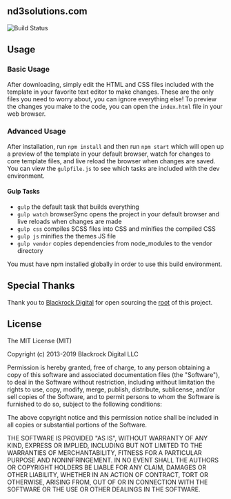 nd3solutions.com
---

![Build Status](https://codebuild.us-east-2.amazonaws.com/badges?uuid=eyJlbmNyeXB0ZWREYXRhIjoib1BONTB4MUVnYXZzd00vNVBMNmdHTmlJWFp5V1JjY1crM1c4UEI1VzVPY0JHYW9SOUY4SmVkY2dIWTc5bWEvLzQ3YlZLNGVyK3h2T2g3Q0NvQXloNjlZPSIsIml2UGFyYW1ldGVyU3BlYyI6Iks4a2xwZm1XTHhxL1hENnoiLCJtYXRlcmlhbFNldFNlcmlhbCI6MX0%3D&branch=master)

## Usage

### Basic Usage

After downloading, simply edit the HTML and CSS files included with the template in your favorite text editor to make changes. These are the only files you need to worry about, you can ignore everything else! To preview the changes you make to the code, you can open the `index.html` file in your web browser.

### Advanced Usage

After installation, run `npm install` and then run `npm start` which will open up a preview of the template in your default browser, watch for changes to core template files, and live reload the browser when changes are saved. You can view the `gulpfile.js` to see which tasks are included with the dev environment.

#### Gulp Tasks

- `gulp` the default task that builds everything
- `gulp watch` browserSync opens the project in your default browser and live reloads when changes are made
- `gulp css` compiles SCSS files into CSS and minifies the compiled CSS
- `gulp js` minifies the themes JS file
- `gulp vendor` copies dependencies from node_modules to the vendor directory

You must have npm installed globally in order to use this build environment.

## Special Thanks

Thank you to [Blackrock Digital](https://github.com/BlackrockDigital) for open sourcing the [root](https://github.com/BlackrockDigital/startbootstrap-stylish-portfolio) of this project.

## License

The MIT License (MIT)

Copyright (c) 2013-2019 Blackrock Digital LLC

Permission is hereby granted, free of charge, to any person obtaining a copy
of this software and associated documentation files (the "Software"), to deal
in the Software without restriction, including without limitation the rights
to use, copy, modify, merge, publish, distribute, sublicense, and/or sell
copies of the Software, and to permit persons to whom the Software is
furnished to do so, subject to the following conditions:

The above copyright notice and this permission notice shall be included in
all copies or substantial portions of the Software.

THE SOFTWARE IS PROVIDED "AS IS", WITHOUT WARRANTY OF ANY KIND, EXPRESS OR
IMPLIED, INCLUDING BUT NOT LIMITED TO THE WARRANTIES OF MERCHANTABILITY,
FITNESS FOR A PARTICULAR PURPOSE AND NONINFRINGEMENT. IN NO EVENT SHALL THE
AUTHORS OR COPYRIGHT HOLDERS BE LIABLE FOR ANY CLAIM, DAMAGES OR OTHER
LIABILITY, WHETHER IN AN ACTION OF CONTRACT, TORT OR OTHERWISE, ARISING FROM,
OUT OF OR IN CONNECTION WITH THE SOFTWARE OR THE USE OR OTHER DEALINGS IN
THE SOFTWARE.
